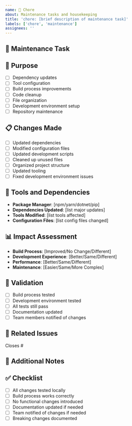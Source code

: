 ```yaml
---
name: 🧹 Chore
about: Maintenance tasks and housekeeping
title: 'chore: [brief description of maintenance task]'
labels: ['chore', 'maintenance']
assignees: ''
---
```


## 🧹 Maintenance Task
<!-- Describe the maintenance task or housekeeping work -->

## 🎯 Purpose
<!-- Why was this maintenance necessary? -->
- [ ] Dependency updates
- [ ] Tool configuration
- [ ] Build process improvements
- [ ] Code cleanup
- [ ] File organization
- [ ] Development environment setup
- [ ] Repository maintenance

## 📋 Changes Made
<!-- List the main maintenance changes -->
- [ ] Updated dependencies
- [ ] Modified configuration files
- [ ] Updated development scripts
- [ ] Cleaned up unused files
- [ ] Organized project structure
- [ ] Updated tooling
- [ ] Fixed development environment issues

## 🔧 Tools and Dependencies
<!-- What tools or dependencies were affected? -->
- **Package Manager**: [npm/yarn/dotnet/pip]
- **Dependencies Updated**: [list major updates]
- **Tools Modified**: [list tools affected]
- **Configuration Files**: [list config files changed]

## 📊 Impact Assessment
<!-- What is the impact of these changes? -->
- **Build Process**: [Improved/No Change/Different]
- **Development Experience**: [Better/Same/Different]
- **Performance**: [Better/Same/Different]
- **Maintenance**: [Easier/Same/More Complex]

## 🧪 Validation
<!-- How were these changes validated? -->
- [ ] Build process tested
- [ ] Development environment tested
- [ ] All tests still pass
- [ ] Documentation updated
- [ ] Team members notified of changes

## 🔗 Related Issues
<!-- Link to any related issues -->
Closes #

## 📝 Additional Notes
<!-- Any additional context or special instructions -->

## ✅ Checklist
- [ ] All changes tested locally
- [ ] Build process works correctly
- [ ] No functional changes introduced
- [ ] Documentation updated if needed
- [ ] Team notified of changes if needed
- [ ] Breaking changes documented